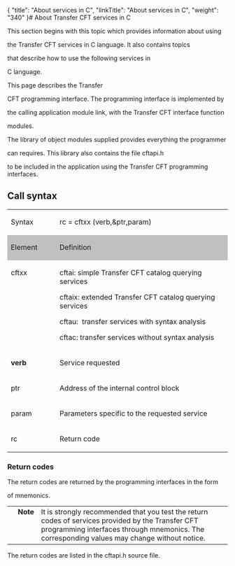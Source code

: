 {
    "title": "About services in C",
    "linkTitle": "About services in C",
    "weight": "340"
}# <span id="Using_CFT_services_in_C__Start_here"></span>About Transfer CFT services in C

This section begins with this topic which provides information about using
the Transfer CFT services in C language. It also contains topics
that describe how to use the following services in
C language.

This page describes the Transfer
CFT programming interface. The programming interface is implemented by
the calling application module link, with the Transfer CFT interface function
modules.

The library of object modules supplied provides everything the programmer
can requires. This library also contains the file cftapi.h
to be included in the application using the Transfer CFT programming interfaces.

## <span id="Call_Syntax"></span>Call syntax

<table cellspacing="0" width="90%">
   <col/>
   <col/>
      <tr valign="top">
         <td width="22.133%">
            <p>Syntax</p>
         </td>
         <td width="77.867%">
            <p>rc = cftxx (verb,&amp;ptr,param)</p>
         </td>
      </tr>
      <tr valign="top">
         <td bgcolor="#C0C0C0" width="22.133%">
            <p>Element</p>
         </td>
         <td bgcolor="#C0C0C0" width="77.867%">
            <p>Definition</p>
         </td>
      </tr>
      <tr valign="top">
         <td width="22.133%">
            <p>cftxx</p>
         </td>
         <td width="77.867%">
            <p><span>cftai</span>: simple Transfer 
 CFT catalog querying services</p>
            <p><span>cftaix</span>: extended 
  <span>Transfer CFT</span> catalog querying services</p>
            <p><span>cftau</span>:  transfer 
 services with syntax analysis</p>
            <p><span>cftac</span>: transfer 
 services without syntax analysis</p>
         </td>
      </tr>
      <tr valign="top">
         <td colspan="1" rowspan="1" width="22.133%">
            <p><b><span>verb</span></b>
</p>
         </td>
         <td colspan="1" rowspan="1" width="77.867%">
            <p>Service requested</p>
         </td>
      </tr>
      <tr valign="top">
         <td colspan="1" rowspan="1" width="22.133%">
            <p>ptr</p>
         </td>
         <td colspan="1" rowspan="1" width="77.867%">
            <p>Address of the internal control block</p>
         </td>
      </tr>
      <tr valign="top">
         <td colspan="1" rowspan="1" width="22.133%">
            <p>param</p>
         </td>
         <td colspan="1" rowspan="1" width="77.867%">
            <p>Parameters specific to the requested service</p>
         </td>
      </tr>
      <tr>
         <td colspan="1" rowspan="1">
            <p>rc</p>
         </td>
         <td colspan="1" rowspan="1">
            <p>Return code</p>
         </td>
      </tr>
</table>

### Return codes

The return codes are returned by the programming interfaces in the form
of mnemonics.

<table cellpadding="0" cellspacing="0">
   <col/>
   <col/>
   <col/>
      <tr>
         <td valign="top">         </td>
         <td valign="top"><span><b>Note</b></span>
         </td>
         <td data-mc-autonum="&lt;b&gt;Note&lt;/b&gt;" valign="top">It is strongly recommended that you test the return codes of services 
 provided by the  <span>Transfer CFT</span> programming interfaces through mnemonics. 
 The corresponding values may change without notice.         </td>
      </tr>
</table>

The return codes are listed in the cftapi.h source file.
